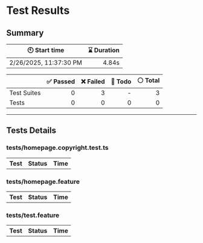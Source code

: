# Test Results
  ## Summary
  
| :clock10: Start time | :hourglass: Duration |
| --- | ---: |
|2/26/2025, 11:37:30 PM|4.84s|

| | :white_check_mark: Passed | :x: Failed | :construction: Todo | :white_circle: Total |
| --- | ---: | ---: | ---:| ---: |
|Test Suites|0|3|-|3|
|Tests|0|0|0|0|



  ---
  ## Tests Details
  ### tests/homepage.copyright.test.ts
<table>
<tr><th>Test</th><th>Status</th><th>Time</th></tr>
</table>

### tests/homepage.feature
<table>
<tr><th>Test</th><th>Status</th><th>Time</th></tr>
</table>

### tests/test.feature
<table>
<tr><th>Test</th><th>Status</th><th>Time</th></tr>
</table>


